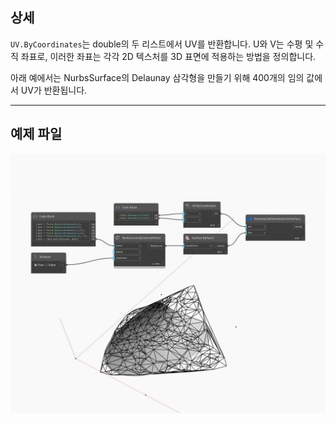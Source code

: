 ## 상세
`UV.ByCoordinates`는 double의 두 리스트에서 UV를 반환합니다. U와 V는 수평 및 수직 좌표로, 이러한 좌표는 각각 2D 텍스처를 3D 표면에 적용하는 방법을 정의합니다.

아래 예에서는 NurbsSurface의 Delaunay 삼각형을 만들기 위해 400개의 임의 값에서 UV가 반환됩니다.

___
## 예제 파일

![ByCoordinates](./Autodesk.DesignScript.Geometry.UV.ByCoordinates_img.jpg)

